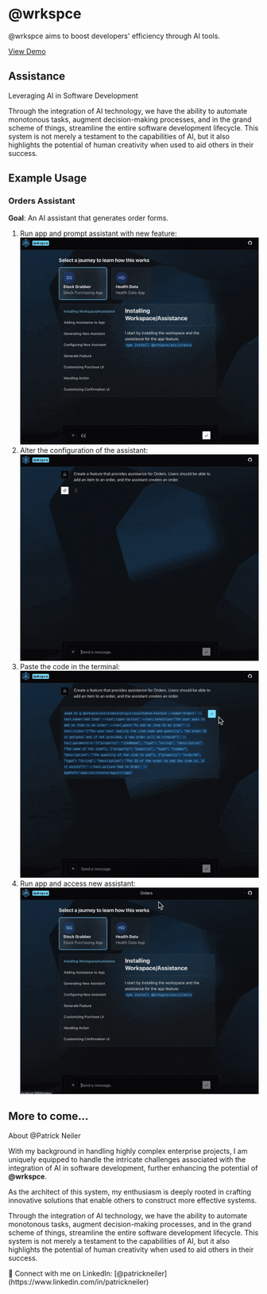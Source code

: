 # @wrkspce

@wrkspce aims to boost developers' efficiency through AI tools.

[View Demo](https://wrkspce.vercel.app/)

## Assistance
Leveraging AI in Software Development

Through the integration of AI technology, we have the ability to automate monotonous tasks, augment decision-making processes, and in the grand scheme of things, streamline the entire software development lifecycle. This system is not merely a testament to the capabilities of AI, but it also highlights the potential of human creativity when used to aid others in their success.

## Example Usage

### Orders Assistant
**Goal**: An AI assistant that generates order forms.

1. Run app and prompt assistant with new feature: ![Define](./examples/assistance/orders/1.gif)
2. Alter the configuration of the assistant: ![Define](./examples/assistance/orders/2.gif)
3. Paste the code in the terminal: ![Define](./examples/assistance/orders/3.gif)
4. Run app and access new assistant: ![Define](./examples/assistance/orders/4.gif)

## More to come...

About @Patrick Neiler

With my background in handling highly complex enterprise projects, I am uniquely equipped to handle the intricate challenges associated with the integration of AI in software development, further enhancing the potential of **@wrkspce**.

As the architect of this system, my enthusiasm is deeply rooted in crafting innovative solutions that enable others to construct more effective systems.

Through the integration of AI technology, we have the ability to automate monotonous tasks, augment decision-making processes, and in the grand scheme of things, streamline the entire software development lifecycle. This system is not merely a testament to the capabilities of AI, but it also highlights the potential of human creativity when used to aid others in their success.

<aside>
📢 Connect with me on LinkedIn: [@patrickneiler](https://www.linkedin.com/in/patrickneiler)

</aside>
